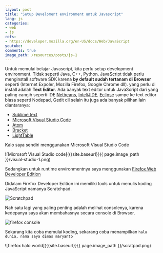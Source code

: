 ```yaml
---
layout: post
title: "Setup Develoment environment untuk Javascript"
lang: js
categories:
- web
- js
refs: 
- https://developer.mozilla.org/en-US/docs/Web/JavaScript
youtube: 
comments: true
image_path: /resources/posts/js-1
---
```


Untuk memulai belajar Javascript, kita perlu setup development environment. Tidak seperti Java, C++, Python. JavaScript tidak perlu menginstall software SDK karena **by default sudah tertanam di Browser** seperti (Internet Expoler, Mozilla Firefox, Google Chrome dll). yang perlu di install adalah **Text Editor**. Ada banyak text editor untuk JavaScript dari yang paling cangih seperti IDE [Netbeans](https://netbeans.org/), [InteliJIDE](https://www.jetbrains.com/idea/), [Eclipse](https://www.eclipse.org/) sampe ke text editor biasa seperti Nodepad, Gedit dll selain itu juga ada banyak pilihan lain diantaranya:

* [Sublime text](http://www.sublimetext.com/)
* [Microsoft Visual Studio Code](https://code.visualstudio.com)
* [Atom](https://atom.io/)
* [Bracket](http://brackets.io/)
* [LightTable](http://lighttable.com/)

Kalo saya sendiri menggunakan Microsoft Visual Studio Code

![Microsoft Visual Studio code]({{site.baseurl}}{{ page.image_path }}/visual-studio-1.png)

Sedangkan untuk runtime environmentnya saya menggunakan [Firefox Web Developer Edition](https://www.mozilla.org/en-US/firefox/developer/)

Didalam Firefox Developer Edition ini memiliki tools untuk menulis koding JavaScript namanya Scratchpad.

![Scratchpad]({{site.baseurl}}{{page.image_path}}/scratchpad.png)

Nah satu lagi yang paling penting adalah melihat consolenya, karena kedepanya saya akan membahasnya secara console di Browser.

![firefox console]({{site.baseurl}}{{page.image_path}}/firefox-console.png)

Sekarang kita coba memulai koding, sekarang coba menampilkan `halo dunia, nama saya dimas maryanto`

![firefox halo world]({{site.baseurl}}{{ page.image_path }}/scratpad.png)